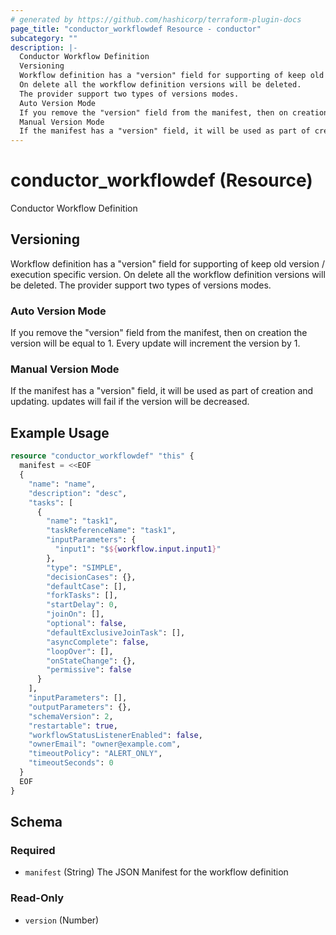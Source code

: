 ```yaml
---
# generated by https://github.com/hashicorp/terraform-plugin-docs
page_title: "conductor_workflowdef Resource - conductor"
subcategory: ""
description: |-
  Conductor Workflow Definition
  Versioning
  Workflow definition has a "version" field for supporting of keep old version / execution specific version.
  On delete all the workflow definition versions will be deleted.
  The provider support two types of versions modes.
  Auto Version Mode
  If you remove the "version" field from the manifest, then on creation the version will be equal to 1. Every update will increment the version by 1.
  Manual Version Mode
  If the manifest has a "version" field, it will be used as part of creation and updating. updates will fail if the version will be decreased.
---
```


# conductor_workflowdef (Resource)

Conductor Workflow Definition
## Versioning
Workflow definition has a "version" field for supporting of keep old version / execution specific version.
On delete all the workflow definition versions will be deleted.
The provider support two types of versions modes.
### Auto Version Mode
If you remove the "version" field from the manifest, then on creation the version will be equal to 1. Every update will increment the version by 1.
### Manual Version Mode
If the manifest has a "version" field, it will be used as part of creation and updating. updates will fail if the version will be decreased.

## Example Usage

```terraform
resource "conductor_workflowdef" "this" {
  manifest = <<EOF
  {
    "name": "name",
    "description": "desc",
    "tasks": [
      {
        "name": "task1",
        "taskReferenceName": "task1",
        "inputParameters": {
          "input1": "$${workflow.input.input1}"
        },
        "type": "SIMPLE",
        "decisionCases": {},
        "defaultCase": [],
        "forkTasks": [],
        "startDelay": 0,
        "joinOn": [],
        "optional": false,
        "defaultExclusiveJoinTask": [],
        "asyncComplete": false,
        "loopOver": [],
        "onStateChange": {},
        "permissive": false
      }
    ],
    "inputParameters": [],
    "outputParameters": {},
    "schemaVersion": 2,
    "restartable": true,
    "workflowStatusListenerEnabled": false,
    "ownerEmail": "owner@example.com",
    "timeoutPolicy": "ALERT_ONLY",
    "timeoutSeconds": 0
  }
  EOF
}
```

<!-- schema generated by tfplugindocs -->
## Schema

### Required

- `manifest` (String) The JSON Manifest for the workflow definition

### Read-Only

- `version` (Number)
